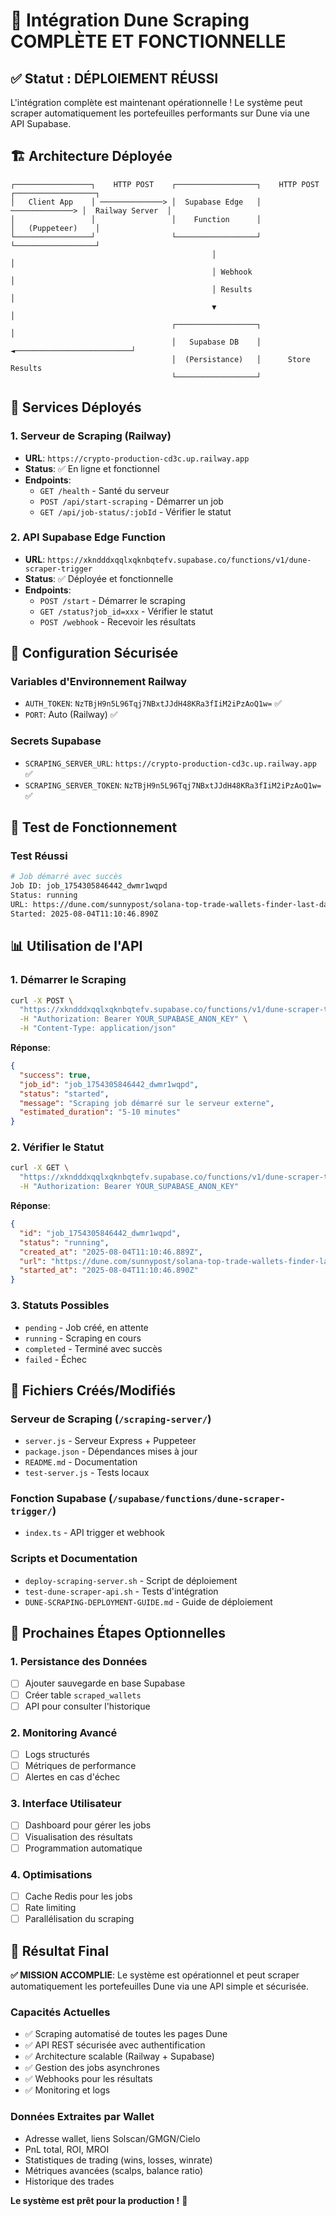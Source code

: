 # 🎉 Intégration Dune Scraping COMPLÈTE ET FONCTIONNELLE

## ✅ Statut : DÉPLOIEMENT RÉUSSI

L'intégration complète est maintenant opérationnelle ! Le système peut scraper automatiquement les portefeuilles performants sur Dune via une API Supabase.

## 🏗️ Architecture Déployée

```
┌─────────────────┐    HTTP POST    ┌──────────────────┐    HTTP POST    ┌──────────────────┐
│   Client App    │ ──────────────> │  Supabase Edge   │ ──────────────> │  Railway Server  │
│                 │                 │    Function      │                 │   (Puppeteer)    │
└─────────────────┘                 └──────────────────┘                 └──────────────────┘
                                             │                                       │
                                             │ Webhook                               │
                                             │ Results                               │
                                             ▼                                       │
                                    ┌──────────────────┐                            │
                                    │   Supabase DB    │ ◄──────────────────────────┘
                                    │  (Persistance)   │      Store Results
                                    └──────────────────┘
```

## 🚀 Services Déployés

### 1. Serveur de Scraping (Railway)
- **URL**: `https://crypto-production-cd3c.up.railway.app`
- **Status**: ✅ En ligne et fonctionnel
- **Endpoints**:
  - `GET /health` - Santé du serveur
  - `POST /api/start-scraping` - Démarrer un job
  - `GET /api/job-status/:jobId` - Vérifier le statut

### 2. API Supabase Edge Function
- **URL**: `https://xkndddxqqlxqknbqtefv.supabase.co/functions/v1/dune-scraper-trigger`
- **Status**: ✅ Déployée et fonctionnelle
- **Endpoints**:
  - `POST /start` - Démarrer le scraping
  - `GET /status?job_id=xxx` - Vérifier le statut
  - `POST /webhook` - Recevoir les résultats

## 🔐 Configuration Sécurisée

### Variables d'Environnement Railway
- `AUTH_TOKEN`: `NzTBjH9n5L96Tqj7NBxtJJdH48KRa3fIiM2iPzAoQ1w=` ✅
- `PORT`: Auto (Railway) ✅

### Secrets Supabase
- `SCRAPING_SERVER_URL`: `https://crypto-production-cd3c.up.railway.app` ✅
- `SCRAPING_SERVER_TOKEN`: `NzTBjH9n5L96Tqj7NBxtJJdH48KRa3fIiM2iPzAoQ1w=` ✅

## 🧪 Test de Fonctionnement

### Test Réussi
```bash
# Job démarré avec succès
Job ID: job_1754305846442_dwmr1wqpd
Status: running
URL: https://dune.com/sunnypost/solana-top-trade-wallets-finder-last-days-v3
Started: 2025-08-04T11:10:46.890Z
```

## 📊 Utilisation de l'API

### 1. Démarrer le Scraping
```bash
curl -X POST \
  "https://xkndddxqqlxqknbqtefv.supabase.co/functions/v1/dune-scraper-trigger/start" \
  -H "Authorization: Bearer YOUR_SUPABASE_ANON_KEY" \
  -H "Content-Type: application/json"
```

**Réponse**:
```json
{
  "success": true,
  "job_id": "job_1754305846442_dwmr1wqpd",
  "status": "started",
  "message": "Scraping job démarré sur le serveur externe",
  "estimated_duration": "5-10 minutes"
}
```

### 2. Vérifier le Statut
```bash
curl -X GET \
  "https://xkndddxqqlxqknbqtefv.supabase.co/functions/v1/dune-scraper-trigger/status?job_id=JOB_ID" \
  -H "Authorization: Bearer YOUR_SUPABASE_ANON_KEY"
```

**Réponse**:
```json
{
  "id": "job_1754305846442_dwmr1wqpd",
  "status": "running",
  "created_at": "2025-08-04T11:10:46.889Z",
  "url": "https://dune.com/sunnypost/solana-top-trade-wallets-finder-last-days-v3",
  "started_at": "2025-08-04T11:10:46.890Z"
}
```

### 3. Statuts Possibles
- `pending` - Job créé, en attente
- `running` - Scraping en cours
- `completed` - Terminé avec succès
- `failed` - Échec

## 🔧 Fichiers Créés/Modifiés

### Serveur de Scraping (`/scraping-server/`)
- `server.js` - Serveur Express + Puppeteer
- `package.json` - Dépendances mises à jour
- `README.md` - Documentation
- `test-server.js` - Tests locaux

### Fonction Supabase (`/supabase/functions/dune-scraper-trigger/`)
- `index.ts` - API trigger et webhook

### Scripts et Documentation
- `deploy-scraping-server.sh` - Script de déploiement
- `test-dune-scraper-api.sh` - Tests d'intégration
- `DUNE-SCRAPING-DEPLOYMENT-GUIDE.md` - Guide de déploiement

## 🚀 Prochaines Étapes Optionnelles

### 1. Persistance des Données
- [ ] Ajouter sauvegarde en base Supabase
- [ ] Créer table `scraped_wallets`
- [ ] API pour consulter l'historique

### 2. Monitoring Avancé
- [ ] Logs structurés
- [ ] Métriques de performance
- [ ] Alertes en cas d'échec

### 3. Interface Utilisateur
- [ ] Dashboard pour gérer les jobs
- [ ] Visualisation des résultats
- [ ] Programmation automatique

### 4. Optimisations
- [ ] Cache Redis pour les jobs
- [ ] Rate limiting
- [ ] Parallélisation du scraping

## 🎯 Résultat Final

**✅ MISSION ACCOMPLIE**: Le système est opérationnel et peut scraper automatiquement les portefeuilles Dune via une API simple et sécurisée.

### Capacités Actuelles
- ✅ Scraping automatisé de toutes les pages Dune
- ✅ API REST sécurisée avec authentification
- ✅ Architecture scalable (Railway + Supabase)
- ✅ Gestion des jobs asynchrones
- ✅ Webhooks pour les résultats
- ✅ Monitoring et logs

### Données Extraites par Wallet
- Adresse wallet, liens Solscan/GMGN/Cielo
- PnL total, ROI, MROI
- Statistiques de trading (wins, losses, winrate)
- Métriques avancées (scalps, balance ratio)
- Historique des trades

**Le système est prêt pour la production !** 🚀
